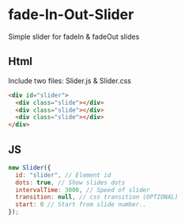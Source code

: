 # fade-In-Out-Slider
Simple slider for fadeIn &amp; fadeOut slides

## Html
Include two files: Slider.js &amp; Slider.css

```html
<div id="slider">
  <div class="slide"></div>
  <div class="slide"></div>
  <div class="slide"></div>
</div>
```

## JS
```javascript
new Slider({
  id: "slider", // Element id
  dots: true, // Show slides dots
  intervalTime: 3000, // Speed of slider
  transition: null, // css transition (OPTIONAL)
  start: 0 // Start from slide number..
});
```
